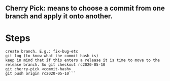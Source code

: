 ## Cherry Pick: means to choose a commit from one branch and apply it onto another.


# Steps

```gco master
create branch. E.g.: fix-bug-etc
git log (to know what the commit hash is)
keep in mind that if this enters a release it is time to move to the release branch. So git checkout rc2020-05-10
git cherry-pick <commit-hash>
git push origin rc2020-05-10```
